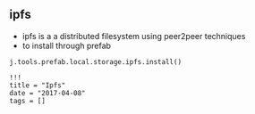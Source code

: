 ## ipfs

- ipfs is a a distributed filesystem using peer2peer techniques
- to install through prefab

```
j.tools.prefab.local.storage.ipfs.install()
```

```
!!!
title = "Ipfs"
date = "2017-04-08"
tags = []
```
